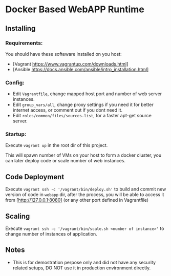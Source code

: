 # Docker Based WebAPP Runtime

## Installing

### Requirements:

You should have these softeware installed on you host:

- [Vagrant https://www.vagrantup.com/downloads.html]
- [Ansible https://docs.ansible.com/ansible/intro_installation.html]

### Config:

- Edit `Vagrantfile`, change mapped host port and number of web server instances.
- Edit `group_vars/all`, change proxy settings if you need it for better internet access, or comment out if you dont need it.
- Edit `roles/common/files/sources.list`, for a faster apt-get source server.

### Startup:

Execute `vagrant up` in the root dir of this project.

This will spawn number of VMs on your host to form a docker cluster, you can later deploy code or scale number of web instances.

## Code Deployment

Execute `vagrant ssh -c '/vagrant/bin/deploy.sh'` to build and commit new version of code in `webapp` dir, after the process, you will be able to access it from [http://127.0.0.1:8080] (or any other port defined in Vagrantfile)

## Scaling

Execute `vagrant ssh -c '/vagrant/bin/scale.sh <number of instance>'` to change number of instances of application.

## Notes

- This is for demostration perpose only and did not have any security related setups, DO NOT use it in production environment directly.

